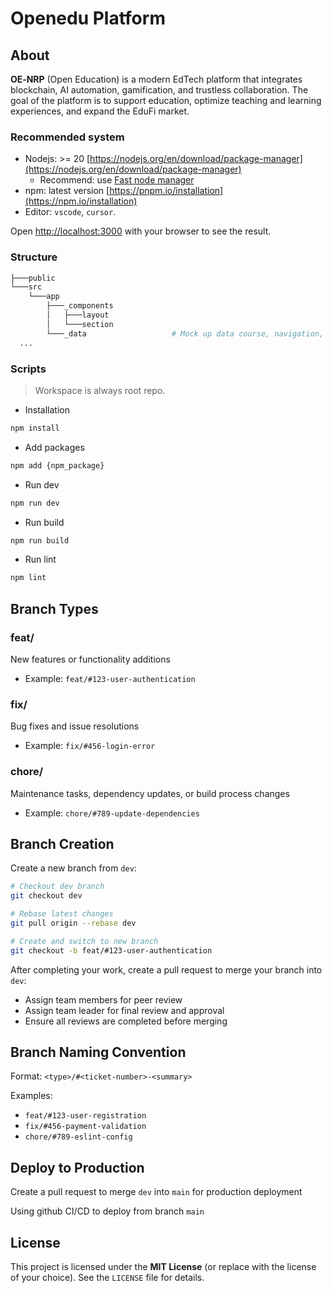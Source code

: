 # Openedu Platform

## About  
**OE‑NRP** (Open Education) is a modern EdTech platform that integrates blockchain, AI automation, gamification, and trustless collaboration. The goal of the platform is to support education, optimize teaching and learning experiences, and expand the EduFi market.

### Recommended system

- Nodejs: >= 20 [https://nodejs.org/en/download/package-manager](https://nodejs.org/en/download/package-manager)
  - Recommend: use [Fast node manager](https://github.com/Schniz/fnm)
- npm: latest version [https://pnpm.io/installation](https://npm.io/installation)
- Editor: `vscode`, `cursor`.

Open [http://localhost:3000](http://localhost:3000) with your browser to see the result.

### Structure 

```sh
├───public 
└───src
    └───app
        ├───_components
        │   ├───layout
        │   └───section             
        └───_data                   # Mock up data course, navigation, partners
  ...
```

### Scripts

> Workspace is always root repo.

- Installation

```sh
npm install
```

- Add packages

```sh
npm add {npm_package} 
```

- Run dev

```sh
npm run dev
```

- Run build

```sh
npm run build
```

- Run lint

```sh
npm lint
```

## Branch Types

### feat/
New features or functionality additions
- Example: `feat/#123-user-authentication`

### fix/
Bug fixes and issue resolutions
- Example: `fix/#456-login-error`

### chore/
Maintenance tasks, dependency updates, or build process changes
- Example: `chore/#789-update-dependencies`

## Branch Creation

Create a new branch from `dev`:

```bash
# Checkout dev branch
git checkout dev

# Rebase latest changes
git pull origin --rebase dev

# Create and switch to new branch
git checkout -b feat/#123-user-authentication
```

After completing your work, create a pull request to merge your branch into `dev`:
- Assign team members for peer review
- Assign team leader for final review and approval
- Ensure all reviews are completed before merging

## Branch Naming Convention

Format: `<type>/#<ticket-number>-<summary>`

Examples:
- `feat/#123-user-registration`
- `fix/#456-payment-validation`
- `chore/#789-eslint-config`

## Deploy to Production

Create a pull request to merge `dev` into `main` for production deployment

Using github CI/CD to deploy from branch `main`


## License  
This project is licensed under the **MIT License** (or replace with the license of your choice). See the `LICENSE` file for details.
